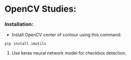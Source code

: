 # OpenCV Studies:

###  Installation:

* Install OpenCV center of contour using this command:

```python
pip install imutils
```
1. Use keras neural network model for checkbox detection.


